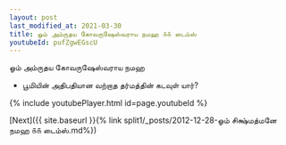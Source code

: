```yaml
---
layout: post
last_modified_at: 2021-03-30
title: ஓம் அம்ருதய கோவருஷேஸ்வராய நமஹ ௧௧ டைம்ஸ்
youtubeId: pufZgwEGscU
---
```

 
 
 ஓம் அம்ருதய கோவருஷேஸ்வராய நமஹ  
 
 -  பூமியின் அதிபதியான வற்றாத தர்மத்தின் கடவுள் யார்? 
 
  
 
  
 
 
 
 
 
 


{% include youtubePlayer.html id=page.youtubeId %}
 
[Next]({{ site.baseurl }}{% link  split1/_posts/2012-12-28-ஓம் சிக்ஷ்மத்மனே நமஹ ௧௧ டைம்ஸ்.md%})
 
